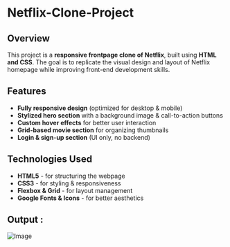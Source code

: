 # Netflix-Clone-Project

## Overview
This project is a **responsive frontpage clone of Netflix**, built using **HTML and CSS**. The goal is to replicate the visual design and layout of Netflix homepage while improving front-end development skills.

## Features
-  **Fully responsive design** (optimized for desktop & mobile)
-  **Stylized hero section** with a background image & call-to-action buttons
-  **Custom hover effects** for better user interaction
-  **Grid-based movie section** for organizing thumbnails
-  **Login & sign-up section** (UI only, no backend)

## Technologies Used
-  **HTML5** - for structuring the webpage
-  **CSS3** - for styling & responsiveness
-  **Flexbox & Grid** - for layout management
-  **Google Fonts & Icons** - for better aesthetics

## Output :

![Image](https://github.com/user-attachments/assets/ede748fb-8468-476c-b2dc-758a175f2353)
